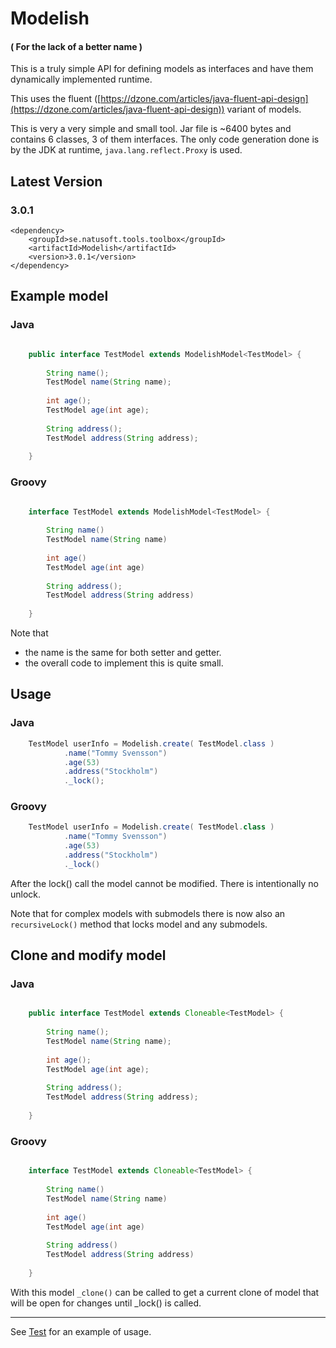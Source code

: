 # Modelish 
#### ( For the lack of a better name )

This is a truly simple API for defining models as interfaces and have them dynamically implemented runtime. 

This uses the fluent ([https://dzone.com/articles/java-fluent-api-design](https://dzone.com/articles/java-fluent-api-design)) variant of models.

This is very a very simple and small tool. Jar file is ~6400 bytes and contains 6 classes, 3 of them interfaces.
The only code generation done is by the JDK at runtime, `java.lang.reflect.Proxy` is used. 

## Latest Version

### 3.0.1

    <dependency>
        <groupId>se.natusoft.tools.toolbox</groupId>
        <artifactId>Modelish</artifactId>
        <version>3.0.1</version>
    </dependency>


## Example model

### Java

```java

    public interface TestModel extends ModelishModel<TestModel> {
    
        String name();
        TestModel name(String name);
    
        int age();
        TestModel age(int age);
    
        String address();
        TestModel address(String address);
    
    }
```

### Groovy

```groovy

    interface TestModel extends ModelishModel<TestModel> {
    
        String name()
        TestModel name(String name)
    
        int age()
        TestModel age(int age)
    
        String address();
        TestModel address(String address)
    
    }
```

Note that 
- the name is the same for both setter and getter.
- the overall code to implement this is quite small.

## Usage

### Java

```java
    TestModel userInfo = Modelish.create( TestModel.class )
            .name("Tommy Svensson")
            .age(53)
            .address("Stockholm")
            ._lock();

```

### Groovy 

```groovy
    TestModel userInfo = Modelish.create( TestModel.class )
            .name("Tommy Svensson")
            .age(53)
            .address("Stockholm")
            ._lock()

```

After the lock() call the model cannot be modified. There is intentionally no unlock. 

Note that for complex models with submodels there is now also an `recursiveLock()` method that locks model and any submodels.

## Clone and modify model

### Java

```java

    public interface TestModel extends Cloneable<TestModel> {
    
        String name();
        TestModel name(String name);
    
        int age();
        TestModel age(int age);
    
        String address();
        TestModel address(String address);
    
    }
```

### Groovy

```groovy

    interface TestModel extends Cloneable<TestModel> {
    
        String name()
        TestModel name(String name)
    
        int age()
        TestModel age(int age)
    
        String address()
        TestModel address(String address)
    
    }
```

With this model `_clone()` can be called to get a current clone of model that will be open for changes until _lock() is called.

----

See [Test](https://github.com/tombensve/NS-Toolbox/blob/main/Modelish/src/test/groovy/se/natusoft/tools/modelish/ModelishTest.groovy) for an example of usage.
